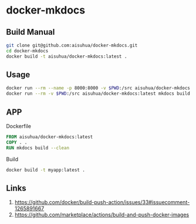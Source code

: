 # docker-mkdocs

## Build Manual

```sh
git clone git@github.com:aisuhua/docker-mkdocs.git
cd docker-mkdocs
docker build -t aisuhua/docker-mkdocs:latest .
```

## Usage

```sh
docker run --rm --name -p 8000:8000 -v $PWD:/src aisuhua/docker-mkdocs:latest mkdocs serve --dev-addr 0.0.0.0:8000
docker run --rm -v $PWD:/src aisuhua/docker-mkdocs:latest mkdocs build --clean
```

## APP

Dockerfile

```dockerfile
FROM aisuhua/docker-mkdocs:latest
COPY . .
RUN mkdocs build --clean
```

Build

```sh
docker build -t myapp:latest .
```

## Links

1. https://github.com/docker/build-push-action/issues/33#issuecomment-1265891667
2. https://github.com/marketplace/actions/build-and-push-docker-images
